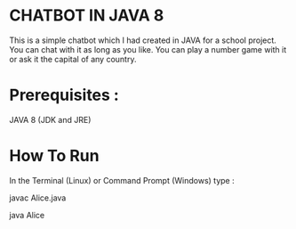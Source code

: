 # CHATBOT IN JAVA 8



This is a simple chatbot which I had created in JAVA for a school project. You can chat with it as long as you like. You can play a number game with it or ask it the capital of any country.
# Prerequisites :

JAVA 8 (JDK and JRE)

# How To Run

In the Terminal (Linux) or Command Prompt (Windows) type :

javac Alice.java

java Alice